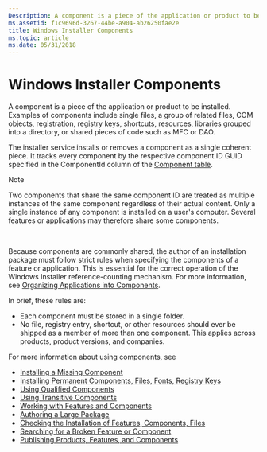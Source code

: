 ```yaml
---
Description: A component is a piece of the application or product to be installed.
ms.assetid: f1c9696d-3267-44be-a904-ab26250fae2e
title: Windows Installer Components
ms.topic: article
ms.date: 05/31/2018
---
```


# Windows Installer Components

A component is a piece of the application or product to be installed. Examples of components include single files, a group of related files, COM objects, registration, registry keys, shortcuts, resources, libraries grouped into a directory, or shared pieces of code such as MFC or DAO.

The installer service installs or removes a component as a single coherent piece. It tracks every component by the respective component ID GUID specified in the ComponentId column of the [Component table](component-table.md).

> [!Note]  
> Two components that share the same component ID are treated as multiple instances of the same component regardless of their actual content. Only a single instance of any component is installed on a user's computer. Several features or applications may therefore share some components.

 

Because components are commonly shared, the author of an installation package must follow strict rules when specifying the components of a feature or application. This is essential for the correct operation of the Windows Installer reference-counting mechanism. For more information, see [Organizing Applications into Components](organizing-applications-into-components.md).

In brief, these rules are:

-   Each component must be stored in a single folder.
-   No file, registry entry, shortcut, or other resources should ever be shipped as a member of more than one component. This applies across products, product versions, and companies.

For more information about using components, see

-   [Installing a Missing Component](installing-a-missing-component.md)
-   [Installing Permanent Components, Files, Fonts, Registry Keys](installing-permanent-components-files-fonts-registry-keys.md)
-   [Using Qualified Components](using-qualified-components.md)
-   [Using Transitive Components](using-transitive-components.md)
-   [Working with Features and Components](working-with-features-and-components.md)
-   [Authoring a Large Package](authoring-a-large-package.md)
-   [Checking the Installation of Features, Components, Files](checking-the-installation-of-features-components-files.md)
-   [Searching for a Broken Feature or Component](searching-for-a-broken-feature-or-component.md)
-   [Publishing Products, Features, and Components](publishing-products-features-and-components.md)

 

 



